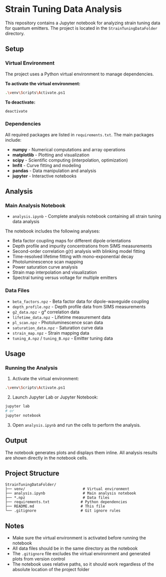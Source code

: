 # Strain Tuning Data Analysis

This repository contains a Jupyter notebook for analyzing strain tuning data for quantum emitters. The project is located in the `StrainTuningDataFolder` directory.

## Setup

### Virtual Environment
The project uses a Python virtual environment to manage dependencies.

**To activate the virtual environment:**
```bash
.\venv\Scripts\Activate.ps1
```

**To deactivate:**
```bash
deactivate
```

### Dependencies
All required packages are listed in `requirements.txt`. The main packages include:

- **numpy** - Numerical computations and array operations
- **matplotlib** - Plotting and visualization
- **scipy** - Scientific computing (interpolation, optimization)
- **lmfit** - Curve fitting and modeling
- **pandas** - Data manipulation and analysis
- **jupyter** - Interactive notebooks

## Analysis

### Main Analysis Notebook
- `analysis.ipynb` - Complete analysis notebook containing all strain tuning data analysis

The notebook includes the following analyses:
- Beta factor coupling maps for different dipole orientations
- Depth profile and impurity concentrations from SIMS measurements
- Second-order correlation g(τ) analysis with blinking model fitting
- Time-resolved lifetime fitting with mono-exponential decay
- Photoluminescence scan mapping
- Power saturation curve analysis
- Strain map interpolation and visualization
- Spectral tuning versus voltage for multiple emitters

### Data Files
- `beta_factors.npz` - Beta factor data for dipole-waveguide coupling
- `depth_profile.npz` - Depth profile data from SIMS measurements
- `g2_data.npz` - g² correlation data
- `lifetime_data.npz` - Lifetime measurement data
- `pl_scan.npz` - Photoluminescence scan data
- `saturation_data.npz` - Saturation curve data
- `strain_map.npz` - Strain mapping data
- `tuning_A.npz` / `tuning_B.npz` - Emitter tuning data

## Usage

### Running the Analysis
1. Activate the virtual environment:
```bash
.\venv\Scripts\Activate.ps1
```

2. Launch Jupyter Lab or Jupyter Notebook:
```bash
jupyter lab
# or
jupyter notebook
```

3. Open `analysis.ipynb` and run the cells to perform the analysis.

## Output

The notebook generates plots and displays them inline. All analysis results are shown directly in the notebook cells.

## Project Structure

```
StrainTuningDataFolder/
├── venv/                          # Virtual environment
├── analysis.ipynb                 # Main analysis notebook
├── *.npz                          # Data files
├── requirements.txt              # Python dependencies
├── README.md                     # This file
└── .gitignore                    # Git ignore rules
```

## Notes

- Make sure the virtual environment is activated before running the notebook
- All data files should be in the same directory as the notebook
- The `.gitignore` file excludes the virtual environment and generated plots from version control
- The notebook uses relative paths, so it should work regardless of the absolute location of the project folder
